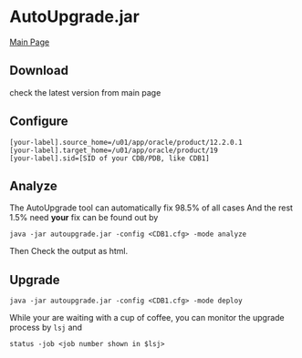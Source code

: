 # AutoUpgrade.jar
[Main Page](https://support.oracle.com/epmos/faces/DocumentDisplay?id=2485457.1)

## Download
check the latest version from main page
## Configure
```
[your-label].source_home=/u01/app/oracle/product/12.2.0.1
[your-label].target_home=/u01/app/oracle/product/19
[your-label].sid=[SID of your CDB/PDB, like CDB1]
```

## Analyze
The AutoUpgrade tool can automatically fix 98.5% of all cases
And the rest 1.5% need **your** fix can be found out by
```
java -jar autoupgrade.jar -config <CDB1.cfg> -mode analyze
```

Then Check the output as html.


## Upgrade
```
java -jar autoupgrade.jar -config <CDB1.cfg> -mode deploy
```
While your are waiting with a cup of coffee, you can monitor the upgrade process by
`lsj` and  

```
status -job <job number shown in $lsj>
```

